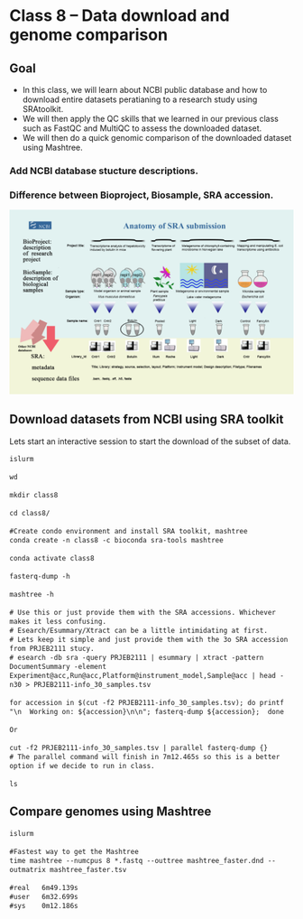 Class 8 – Data download and genome comparison
=============================================

Goal
----

- In this class, we will learn about NCBI public database and how to download entire datasets peratianing to a research study using SRAtoolkit.
- We will then apply the QC skills that we learned in our previous class such as FastQC and MultiQC to assess the downloaded dataset.
- We will then do a quick genomic comparison of the downloaded dataset using Mashtree. 

### Add NCBI database stucture descriptions.
### Difference between Bioproject, Biosample, SRA accession.

![SRA](anatomy_of_SRA_submission.png)

Download datasets from NCBI using SRA toolkit
------------------------------------------------

Lets start an interactive session to start the download of the subset of data.

```
islurm

wd

mkdir class8

cd class8/

#Create condo environment and install SRA toolkit, mashtree
conda create -n class8 -c bioconda sra-tools mashtree

conda activate class8

fasterq-dump -h

mashtree -h

# Use this or just provide them with the SRA accessions. Whichever makes it less confusing. 
# Esearch/Esummary/Xtract can be a little intimidating at first.
# Lets keep it simple and just provide them with the 3o SRA accession from PRJEB2111 stucy.
# esearch -db sra -query PRJEB2111 | esummary | xtract -pattern DocumentSummary -element Experiment@acc,Run@acc,Platform@instrument_model,Sample@acc | head -n30 > PRJEB2111-info_30_samples.tsv

for accession in $(cut -f2 PRJEB2111-info_30_samples.tsv); do printf "\n  Working on: ${accession}\n\n"; fasterq-dump ${accession};  done

Or

cut -f2 PRJEB2111-info_30_samples.tsv | parallel fasterq-dump {}
# The parallel command will finish in 7m12.465s so this is a better option if we decide to run in class.

ls
```

Compare genomes using Mashtree
------------------------------

```
islurm

#Fastest way to get the Mashtree
time mashtree --numcpus 8 *.fastq --outtree mashtree_faster.dnd --outmatrix mashtree_faster.tsv

#real	6m49.139s
#user	6m32.699s
#sys	0m12.186s

```

